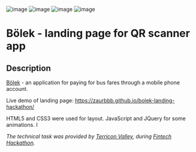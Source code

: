 ![image](https://img.shields.io/badge/HTML5-E34F26?style=for-the-badge&logo=html5&logoColor=white)
![image](https://img.shields.io/badge/CSS3-1572B6?style=for-the-badge&logo=css3&logoColor=white)
![image](https://img.shields.io/badge/JavaScript-323330?style=for-the-badge&logo=javascript&logoColor=F7DF1E)
![image](https://img.shields.io/badge/jQuery-0769AD?style=for-the-badge&logo=jquery&logoColor=white)

# Bölek - landing page for QR scanner app

## Description

[Bölek](https://github.com/manste1n/bolekproject) - an application for paying for bus fares through a mobile phone account.

Live demo of landing page: https://zaurbbb.github.io/bolek-landing-hackathon/

HTML5 and CSS3 were used for layout. JavaScript and JQuery for some animations. I 

*The technical task was provided by [Terricon Valley](https://terricon.kz/ru/), during [Fintech Hackathon](https://terricon.kz/tpost/j0pfz49jj1-obyavlyaem-rezultati-fintech-hackathon).*

